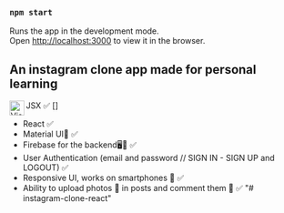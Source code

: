### `npm start`

Runs the app in the development mode.<br />
Open [http://localhost:3000](http://localhost:3000) to view it in the browser.

## An instagram clone app made for personal learning

JSX ✅
[<img align="left" alt="Visual Studio Code" width="26px" src="https://raw.githubusercontent.com/jsx-ir/logo/master/jsx.png"/>]

- React ✅
- Material UI🎨 ✅
- Firebase for the backend🖥📡 ✅
- User Authentication (email and password // SIGN IN - SIGN UP and LOGOUT) ✅
- Responsive UI, works on smartphones 📱 ✅
- Ability to upload photos 📸 in posts and comment them 💬 ✅
"# instagram-clone-react" 
